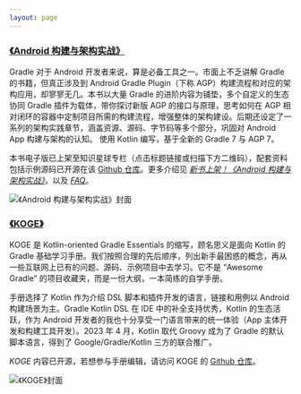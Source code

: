 ```yaml
---
layout: page
---
```



### [《Android 构建与架构实战》](https://t.zsxq.com/0eF9jWLpY)

Gradle 对于 Android 开发者来说，算是必备工具之一。市面上不乏讲解 Gradle 的书籍，但真正涉及到 Android Gradle Plugin（下称 AGP）构建流程和对应的架构应用，却寥寥无几。本书以大量 Gradle 的进阶内容为铺垫，多个自定义的生态协同 Gradle 插件为载体，带你探讨新版 AGP 的接口与原理，思考如何在 AGP 相对闭环的容器中定制项目所需的构建流程，增强整体的架构建设。后期还设定了一系列的架构实践章节，涵盖资源、源码、字节码等多个部分，巩固对 Android App 构建与架构的认知。 使用 Kotlin 编写，基于全新的 Gradle 7 与 AGP 7。

本书电子版已上架至知识星球专栏（点击标题链接或扫描下方二维码），配套资料包括示例源码已开源在该 [Github 仓库](https://github.com/2BAB/Extend-Android-Builds-zh)。更多介绍见 *[新书上架！《Android 构建与架构实战》](https://2bab.me/zh/blog/2023-05-14-extend-android-build-zh-unevils/)*，以及 *[FAQ](https://2bab.me/zh/blog/2023-05-17-extend-android-build-zh-faq/)*。
    
![《Android 构建与架构实战》封面](https://2bab-images.lastmayday.com/202305131112571.png?imageslim)

    
### [《KOGE》](https://koge.2bab.me/#/zh-cn/)

KOGE 是 Kotlin-oriented Gradle Essentials 的缩写，顾名思义是面向 Kotlin 的 Gradle 基础学习手册。我们按照合理的先后顺序，列出新手最困惑的概念，再从一些互联网上已有的问题、源码、示例项目中去学习。它不是 “Awesome Gradle” 的项目收藏夹，而是一份大纲，一本简练的自学手册。

手册选择了 Kotlin 作为介绍 DSL 脚本和插件开发的语言，链接和用例以 Android 构建场景为主。Gradle Kotlin DSL 在 IDE 中的补全支持优秀，Kotlin 的生态活跃，作为 Android 开发者的我也十分享受一门语言带来的统一体验（App 主体开发和构建工具开发）。2023 年 4 月，Kotlin 取代 Groovy 成为了 Gradle 的默认脚本语言，得到了 Google/Gradle/Kotlin 三方的联合推广。

*KOGE* 内容已开源，若想参与手册编辑，请访问 KOGE 的 [Github 仓库](https://github.com/2BAB/KOGE)。

![《KOGE》封面](https://2bab-images.lastmayday.com/Screenshot%202023-05-05%20at%208.22.25%20PM.png?imageslim)